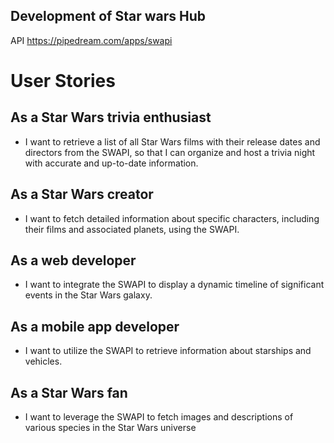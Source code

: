 ## Development of Star wars Hub

API https://pipedream.com/apps/swapi

# User Stories 

## As a Star Wars trivia enthusiast

- I want to retrieve a list of all Star Wars films with their release dates and directors from the SWAPI, so that I can organize and host a trivia night with accurate and up-to-date information.

## As a Star Wars creator

- I want to fetch detailed information about specific characters, including their films and associated planets, using the SWAPI. 

## As a web developer

- I want to integrate the SWAPI to display a dynamic timeline of significant events in the Star Wars galaxy.

## As a mobile app developer
- I want to utilize the SWAPI to retrieve information about starships and vehicles.

## As a Star Wars fan 
- I want to leverage the SWAPI to fetch images and descriptions of various species in the Star Wars universe
